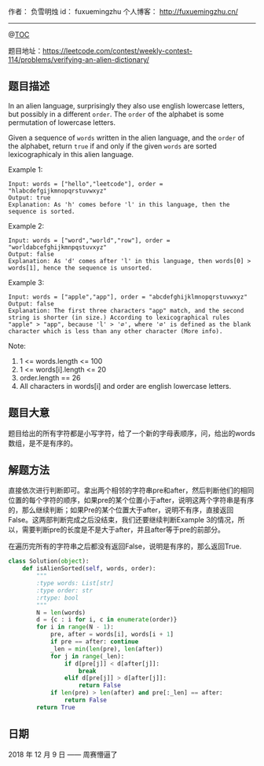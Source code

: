 作者： 负雪明烛
id：	fuxuemingzhu
个人博客：	http://fuxuemingzhu.cn/

---
@[TOC](目录)


题目地址：https://leetcode.com/contest/weekly-contest-114/problems/verifying-an-alien-dictionary/


## 题目描述

In an alien language, surprisingly they also use english lowercase letters, but possibly in a different ``order``. The ``order`` of the alphabet is some permutation of lowercase letters.

Given a sequence of ``words`` written in the alien language, and the ``order`` of the alphabet, return ``true`` if and only if the given ``words`` are sorted lexicographicaly in this alien language.

 

Example 1:

    Input: words = ["hello","leetcode"], order = "hlabcdefgijkmnopqrstuvwxyz"
    Output: true
    Explanation: As 'h' comes before 'l' in this language, then the sequence is sorted.

Example 2:

    Input: words = ["word","world","row"], order = "worldabcefghijkmnpqstuvxyz"
    Output: false
    Explanation: As 'd' comes after 'l' in this language, then words[0] > words[1], hence the sequence is unsorted.

Example 3:

    Input: words = ["apple","app"], order = "abcdefghijklmnopqrstuvwxyz"
    Output: false
    Explanation: The first three characters "app" match, and the second string is shorter (in size.) According to lexicographical rules "apple" > "app", because 'l' > '∅', where '∅' is defined as the blank character which is less than any other character (More info).
 

Note:

1. 1 <= words.length <= 100
1. 1 <= words[i].length <= 20
1. order.length == 26
1. All characters in words[i] and order are english lowercase letters.



## 题目大意

题目给出的所有字符都是小写字符，给了一个新的字母表顺序，问，给出的words数组，是不是有序的。

## 解题方法

直接依次进行判断即可。拿出两个相邻的字符串pre和after，然后判断他们的相同位置的每个字符的顺序，如果pre的某个位置小于after，说明这两个字符串是有序的，那么继续判断；如果Pre的某个位置大于after，说明不有序，直接返回False。这两部判断完成之后没结束，我们还要继续判断Example 3的情况，所以，需要判断pre的长度是不是大于after，并且after等于pre的前部分。

在遍历完所有的字符串之后都没有返回False，说明是有序的，那么返回True.

```python
class Solution(object):
    def isAlienSorted(self, words, order):
        """
        :type words: List[str]
        :type order: str
        :rtype: bool
        """
        N = len(words)
        d = {c : i for i, c in enumerate(order)}
        for i in range(N - 1):
            pre, after = words[i], words[i + 1]
            if pre == after: continue
            _len = min(len(pre), len(after))
            for j in range(_len):
                if d[pre[j]] < d[after[j]]:
                    break
                elif d[pre[j]] > d[after[j]]:
                    return False
            if len(pre) > len(after) and pre[:_len] == after:
                return False
        return True
```



## 日期

2018 年 12 月 9 日 —— 周赛懵逼了



  [1]: https://leetcode.com/static/images/courses/range_sum_query_2d.png
  [2]: https://leetcode.com/static/images/courses/sum_od.png
  [3]: https://leetcode.com/static/images/courses/sum_ob.png
  [4]: https://leetcode.com/static/images/courses/sum_oc.png
  [5]: https://leetcode.com/static/images/courses/sum_oa.png
  [6]: https://blog.csdn.net/fuxuemingzhu/article/details/79253036
